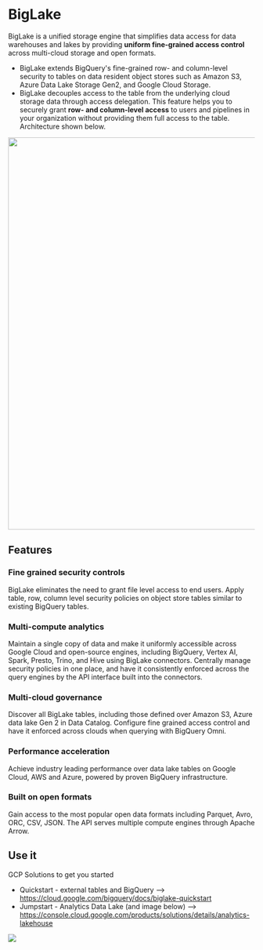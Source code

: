 # BigLake

BigLake is a unified storage engine that simplifies data access for data warehouses and lakes by providing **uniform fine-grained access control** across multi-cloud storage and open formats. 
- BigLake extends BigQuery's fine-grained row- and column-level security to tables on data resident object stores such as Amazon S3, Azure Data Lake Storage Gen2, and Google Cloud Storage. 
- BigLake decouples access to the table from the underlying cloud storage data through access delegation. This feature helps you to securely grant **row- and column-level access** to users and pipelines in your organization without providing them full access to the table.  Architecture shown below.

<img src="https://cloud.google.com/bigquery/images/biglake_arch.png" width=800>

## Features

### Fine grained security controls
BigLake eliminates the need to grant file level access to end users. Apply table, row, column level security policies on object store tables similar to existing BigQuery tables.

### Multi-compute analytics
Maintain a single copy of data and make it uniformly accessible across Google Cloud and open-source engines, including BigQuery, Vertex AI, Spark, Presto, Trino, and Hive using BigLake connectors. Centrally manage security policies in one place, and have it consistently enforced across the query engines by the API interface built into the connectors.

### Multi-cloud governance
Discover all BigLake tables, including those defined over Amazon S3, Azure data lake Gen 2 in Data Catalog. Configure fine grained access control and have it enforced across clouds when querying with BigQuery Omni.

### Performance acceleration
Achieve industry leading performance over data lake tables on Google Cloud, AWS and Azure, powered by proven BigQuery infrastructure.

### Built on open formats
Gain access to the most popular open data formats including Parquet, Avro, ORC, CSV, JSON. The API serves multiple compute engines through Apache Arrow.

## Use it
GCP Solutions to get you started
- Quickstart - external tables and BigQuery --> https://cloud.google.com/bigquery/docs/biglake-quickstart
- Jumpstart - Analytics Data Lake (and image below) --> https://console.cloud.google.com/products/solutions/details/analytics-lakehouse

<img src="https://www.gstatic.com/pantheon/images/solutions/analytics_lakehouse_architecture_v2.png">
